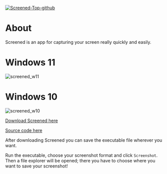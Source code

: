 [![Screened-Top-github](https://user-images.githubusercontent.com/95244851/150595137-591fb626-a94b-44d7-941c-b2090b2acbd9.png)](https://github.com/k-ulyanov/Screened/releases)

# About
Screened is an app for capturing your screen really quickly and easily.

# Windows 11
![screened_w11](https://user-images.githubusercontent.com/95244851/149918598-b0c63c74-33da-4bc0-992b-e5dcfc313ce0.PNG)

# Windows 10
![screened_w10](https://user-images.githubusercontent.com/95244851/149918635-02f0e23b-e127-4e41-9806-3f2b6985c176.PNG)


[Download Screened here](https://github.com/k-ulyanov/Screened/releases)

[Source code here](https://github.com/k-ulyanov/Screened/blob/main/Screened.py)

After downloading Screened you can save the executable file wherever you want.

Run the executable, choose your screenshot format and click `Screenshot`. Then a file explorer will be opened; there you have to choose where you want to save your screenshot!

